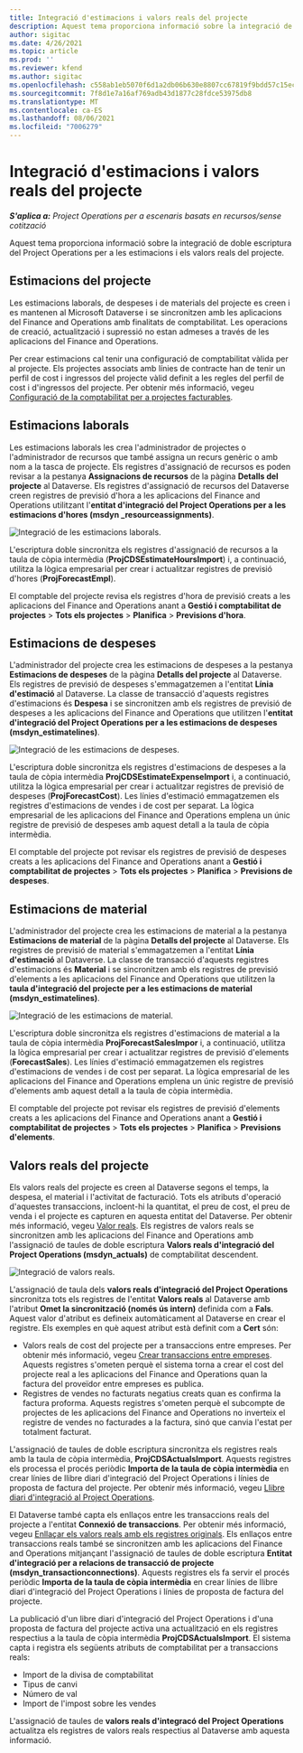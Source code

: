 ```yaml
---
title: Integració d'estimacions i valors reals del projecte
description: Aquest tema proporciona informació sobre la integració de doble escriptura del Project Operations per a les estimacions i els valors reals del projecte.
author: sigitac
ms.date: 4/26/2021
ms.topic: article
ms.prod: ''
ms.reviewer: kfend
ms.author: sigitac
ms.openlocfilehash: c558ab1eb5070f6d1a2db06b630e8807cc67819f9bdd57c15ec346f484e04fe9
ms.sourcegitcommit: 7f8d1e7a16af769adb43d1877c28fdce53975db8
ms.translationtype: MT
ms.contentlocale: ca-ES
ms.lasthandoff: 08/06/2021
ms.locfileid: "7006279"
---
```

# <a name="project-estimates-and-actuals-integration"></a>Integració d'estimacions i valors reals del projecte

_**S'aplica a:** Project Operations per a escenaris basats en recursos/sense cotització_

Aquest tema proporciona informació sobre la integració de doble escriptura del Project Operations per a les estimacions i els valors reals del projecte.

## <a name="project-estimates"></a>Estimacions del projecte

Les estimacions laborals, de despeses i de materials del projecte es creen i es mantenen al Microsoft Dataverse i se sincronitzen amb les aplicacions del Finance and Operations amb finalitats de comptabilitat. Les operacions de creació, actualització i supressió no estan admeses a través de les aplicacions del Finance and Operations.

Per crear estimacions cal tenir una configuració de comptabilitat vàlida per al projecte. Els projectes associats amb línies de contracte han de tenir un perfil de cost i ingressos del projecte vàlid definit a les regles del perfil de cost i d'ingressos del projecte. Per obtenir més informació, vegeu [Configuració de la comptabilitat per a projectes facturables](../project-accounting/configure-accounting-billable-projects.md#configure-project-cost-and-revenue-profile-rules).

## <a name="labor-estimates"></a>Estimacions laborals

Les estimacions laborals les crea l'administrador de projectes o l'administrador de recursos que també assigna un recurs genèric o amb nom a la tasca de projecte. Els registres d'assignació de recursos es poden revisar a la pestanya **Assignacions de recursos** de la pàgina **Detalls del projecte** al Dataverse. Els registres d'assignació de recursos del Dataverse creen registres de previsió d'hora a les aplicacions del Finance and Operations utilitzant l'**entitat d'integració del Project Operations per a les estimacions d'hores (msdyn \_resourceassignments)**.

   ![Integració de les estimacions laborals.](./Media/DW4LaborEstimates.png)

L'escriptura doble sincronitza els registres d'assignació de recursos a la taula de còpia intermèdia (**ProjCDSEstimateHoursImport**) i, a continuació, utilitza la lògica empresarial per crear i actualitzar registres de previsió d'hores (**ProjForecastEmpl**).

El comptable del projecte revisa els registres d'hora de previsió creats a les aplicacions del Finance and Operations anant a **Gestió i comptabilitat de projectes** > **Tots els projectes** > **Planifica** > **Previsions d'hora**.

## <a name="expense-estimates"></a>Estimacions de despeses

L'administrador del projecte crea les estimacions de despeses a la pestanya **Estimacions de despeses** de la pàgina **Detalls del projecte** al Dataverse. Els registres de previsió de despeses s'emmagatzemen a l'entitat **Línia d'estimació** al Dataverse. La classe de transacció d'aquests registres d'estimacions és **Despesa** i se sincronitzen amb els registres de previsió de despeses a les aplicacions del Finance and Operations que utilitzen l'**entitat d'integració del Project Operations per a les estimacions de despeses (msdyn\_estimatelines)**.

   ![Integració de les estimacions de despeses.](./Media/DW4ExpenseEstimates.png)

L'escriptura doble sincronitza els registres d'estimacions de despeses a la taula de còpia intermèdia **ProjCDSEstimateExpenseImport** i, a continuació, utilitza la lògica empresarial per crear i actualitzar registres de previsió de despeses (**ProjForecastCost**). Les línies d'estimació emmagatzemen els registres d'estimacions de vendes i de cost per separat. La lògica empresarial de les aplicacions del Finance and Operations emplena un únic registre de previsió de despeses amb aquest detall a la taula de còpia intermèdia.

El comptable del projecte pot revisar els registres de previsió de despeses creats a les aplicacions del Finance and Operations anant a **Gestió i comptabilitat de projectes** > **Tots els projectes** > **Planifica** > **Previsions de despeses**.

## <a name="material-estimates"></a>Estimacions de material

L'administrador del projecte crea les estimacions de material a la pestanya **Estimacions de material** de la pàgina **Detalls del projecte** al Dataverse. Els registres de previsió de material s'emmagatzemen a l'entitat **Línia d'estimació** al Dataverse. La classe de transacció d'aquests registres d'estimacions és **Material** i se sincronitzen amb els registres de previsió d'elements a les aplicacions del Finance and Operations que utilitzen la **taula d'integració del projecte per a les estimacions de material (msdyn\_estimatelines)**.

   ![Integració de les estimacions de material.](./Media/DW4MaterialEstimates.png)

L'escriptura doble sincronitza els registres d'estimacions de material a la taula de còpia intermèdia **ProjForecastSalesImpor** i, a continuació, utilitza la lògica empresarial per crear i actualitzar registres de previsió d'elements (**ForecastSales**). Les línies d'estimació emmagatzemen els registres d'estimacions de vendes i de cost per separat. La lògica empresarial de les aplicacions del Finance and Operations emplena un únic registre de previsió d'elements amb aquest detall a la taula de còpia intermèdia.

El comptable del projecte pot revisar els registres de previsió d'elements creats a les aplicacions del Finance and Operations anant a **Gestió i comptabilitat de projectes** > **Tots els projectes** > **Planifica** > **Previsions d'elements**.

## <a name="project-actuals"></a>Valors reals del projecte

Els valors reals del projecte es creen al Dataverse segons el temps, la despesa, el material i l'activitat de facturació. Tots els atributs d'operació d'aquestes transaccions, incloent-hi la quantitat, el preu de cost, el preu de venda i el projecte es capturen en aquesta entitat del Dataverse. Per obtenir més informació, vegeu [Valor reals](../actuals/actuals-overview.md). Els registres de valors reals se sincronitzen amb les aplicacions del Finance and Operations amb l'assignació de taules de doble escriptura **Valors reals d'integració del Project Operations (msdyn\_actuals)** de comptabilitat descendent.

   ![Integració de valors reals.](./Media/DW4Actuals.png)

L'assignació de taula dels **valors reals d'integració del Project Operations** sincronitza tots els registres de l'entitat **Valors reals** al Dataverse amb l'atribut **Omet la sincronització (només ús intern)** definida com a **Fals**. Aquest valor d'atribut es defineix automàticament al Dataverse en crear el registre. Els exemples en què aquest atribut està definit com a **Cert** són:

  - Valors reals de cost del projecte per a transaccions entre empreses. Per obtenir més informació, vegeu [Crear transaccions entre empreses](../project-accounting/create-intercompany-transactions.md). Aquests registres s'ometen perquè el sistema torna a crear el cost del projecte real a les aplicacions del Finance and Operations quan la factura del proveïdor entre empreses es publica.
  - Registres de vendes no facturats negatius creats quan es confirma la factura proforma. Aquests registres s'ometen perquè el subcompte de projectes de les aplicacions del Finance and Operations no inverteix el registre de vendes no facturades a la factura, sinó que canvia l'estat per totalment facturat.

L'assignació de taules de doble escriptura sincronitza els registres reals amb la taula de còpia intermèdia, **ProjCDSActualsImport**. Aquests registres els processa el procés periòdic **Importa de la taula de còpia intermèdia** en crear línies de llibre diari d'integració del Project Operations i línies de proposta de factura del projecte. Per obtenir més informació, vegeu [Llibre diari d'integració al Project Operations](../project-accounting/project-operations-integration-journal.md).

El Dataverse també capta els enllaços entre les transaccions reals del projecte a l'entitat **Connexió de transaccions**. Per obtenir més informació, vegeu [Enllaçar els valors reals amb els registres originals](../actuals/linkingactuals.md). Els enllaços entre transaccions reals també se sincronitzen amb les aplicacions del Finance and Operations mitjançant l'assignació de taules de doble escriptura **Entitat d'integració per a relacions de transacció de projecte (msdyn\_transactionconnections)**. Aquests registres els fa servir el procés periòdic **Importa de la taula de còpia intermèdia** en crear línies de llibre diari d'integració del Project Operations i línies de proposta de factura del projecte.

La publicació d'un libre diari d'integració del Project Operations i d'una proposta de factura del projecte activa una actualització en els registres respectius a la taula de còpia intermèdia **ProjCDSActualsImport**. El sistema capta i registra els següents atributs de comptabilitat per a transaccions reals:

- Import de la divisa de comptabilitat
- Tipus de canvi
- Número de val
- Import de l'impost sobre les vendes

L'assignació de taules de **valors reals d'integracó del Project Operations** actualitza els registres de valors reals respectius al Dataverse amb aquesta informació.
